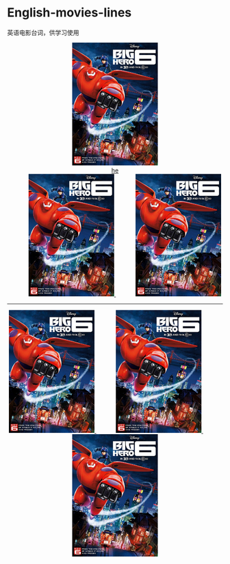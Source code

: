 # English-movies-lines

英语电影台词，供学习使用

<div align=center>
    <a href="">
        <div align=center>
        <img src="pics/bighero6.jpg" width=200 title="超能陆战队">
        <br>he
        </div>
    </a>
    &emsp;&emsp;&emsp;
    <a href="">
        <img src="pics/bighero6.jpg" width=200>
    </a>
    &emsp;&emsp;&emsp;
    <a href="">
        <img src="pics/bighero6.jpg" width=200>
    </a>
</div>

<hr>

<div align=center>
    <a href="">
        <img src="pics/bighero6.jpg" width=200>
    </a>
    &emsp;&emsp;&emsp;
    <a href="">
        <img src="pics/bighero6.jpg" width=200>
    </a>
    &emsp;&emsp;&emsp;
    <a href="">
        <img src="pics/bighero6.jpg" width=200>
    </a>
</div>
